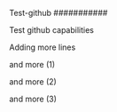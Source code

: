Test-github
###########

Test github capabilities

Adding more lines

and more (1)


and more (2)


and more (3)

